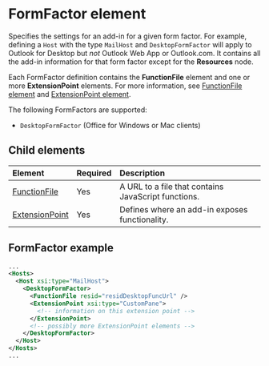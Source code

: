 # FormFactor element

Specifies the settings for an add-in for a given form factor. For example, defining a `Host` with the type `MailHost` and `DesktopFormFactor` will apply to Outlook for Desktop but  _not_ Outlook Web App or Outlook.com. It contains all the add-in information for that form factor except for the  **Resources** node.

Each FormFactor definition contains the  **FunctionFile** element and one or more **ExtensionPoint** elements. For more information, see [FunctionFile element](./functionfile.md) and [ExtensionPoint element](./extensionpoint.md). 

The following FormFactors are supported:

- `DesktopFormFactor` (Office for Windows or Mac clients)

## Child elements

|  Element |  Required  |  Description  |
|:-----|:-----|:-----|
|  [FunctionFile](./functionfile.md)      | Yes |  A URL to a file that contains JavaScript functions.|
|  [ExtensionPoint](./extensionpoint.md)  | Yes |  Defines where an add-in exposes functionality. |

## FormFactor example

```xml
...
<Hosts>
  <Host xsi:type="MailHost">
    <DesktopFormFactor>
      <FunctionFile resid="residDesktopFuncUrl" />
      <ExtensionPoint xsi:type="CustomPane">
        <!-- information on this extension point -->
      </ExtensionPoint> 
      <!-- possibly more ExtensionPoint elements -->
    </DesktopFormFactor>
  </Host>
</Hosts>
...
```
